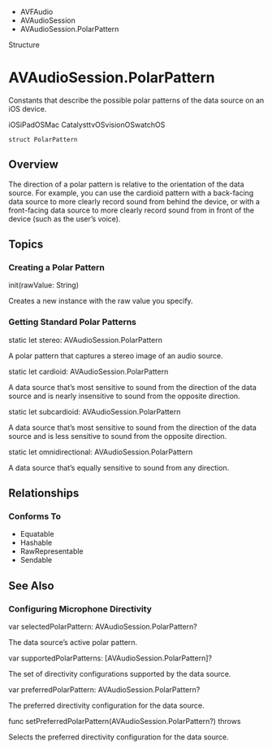 

- AVFAudio
- AVAudioSession
-  AVAudioSession.PolarPattern 

Structure

# AVAudioSession.PolarPattern

Constants that describe the possible polar patterns of the data source on an iOS device.

iOSiPadOSMac CatalysttvOSvisionOSwatchOS

``` source
struct PolarPattern
```

## Overview

The direction of a polar pattern is relative to the orientation of the data source. For example, you can use the cardioid pattern with a back-facing data source to more clearly record sound from behind the device, or with a front-facing data source to more clearly record sound from in front of the device (such as the user’s voice).

## Topics

### Creating a Polar Pattern

init(rawValue: String)

Creates a new instance with the raw value you specify.

### Getting Standard Polar Patterns

static let stereo: AVAudioSession.PolarPattern

A polar pattern that captures a stereo image of an audio source.

static let cardioid: AVAudioSession.PolarPattern

A data source that’s most sensitive to sound from the direction of the data source and is nearly insensitive to sound from the opposite direction.

static let subcardioid: AVAudioSession.PolarPattern

A data source that’s most sensitive to sound from the direction of the data source and is less sensitive to sound from the opposite direction.

static let omnidirectional: AVAudioSession.PolarPattern

A data source that’s equally sensitive to sound from any direction.

## Relationships

### Conforms To

- Equatable
- Hashable
- RawRepresentable
- Sendable

## See Also

### Configuring Microphone Directivity

var selectedPolarPattern: AVAudioSession.PolarPattern?

The data source’s active polar pattern.

var supportedPolarPatterns: [AVAudioSession.PolarPattern]?

The set of directivity configurations supported by the data source.

var preferredPolarPattern: AVAudioSession.PolarPattern?

The preferred directivity configuration for the data source.

func setPreferredPolarPattern(AVAudioSession.PolarPattern?) throws

Selects the preferred directivity configuration for the data source.

